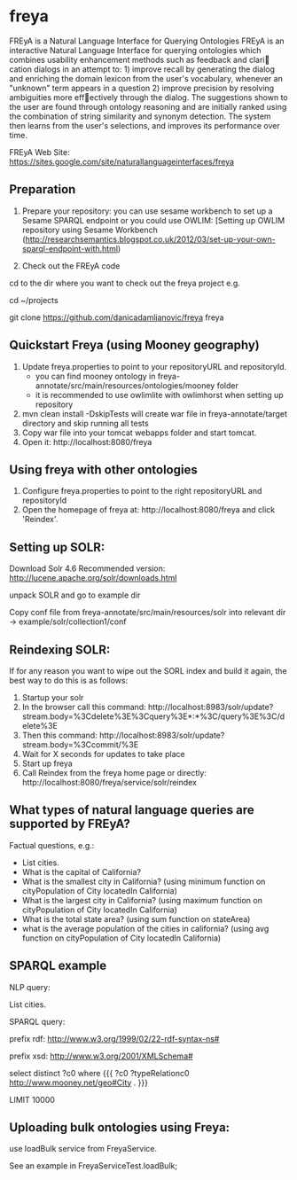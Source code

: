 # freya
FREyA is a Natural Language Interface for Querying Ontologies
FREyA is an interactive Natural Language Interface for querying ontologies which combines usability enhancement methods such as feedback and clari
cation dialogs in an attempt to: 1) improve recall by generating the dialog and enriching the domain lexicon from the user's vocabulary, whenever an "unknown" term appears in a question 2) improve precision by resolving ambiguities more effectively through the dialog. The suggestions shown to the user are
found through ontology reasoning and are initially ranked using the combination of string similarity and synonym detection. The system then learns from the user's selections, and improves its performance over time.

FREyA Web Site:
https://sites.google.com/site/naturallanguageinterfaces/freya


Preparation
--------------------------------------------------------------------------------
1. Prepare your repository: you can use sesame workbench to set up a Sesame SPARQL endpoint or you could use OWLIM:
[Setting up OWLIM repository using Sesame Workbench (http://researchsemantics.blogspot.co.uk/2012/03/set-up-your-own-sparql-endpoint-with.html)

2. Check out the FREyA code

cd to the dir where you want to check out the freya project e.g. 

cd ~/projects

git clone https://github.com/danicadamljanovic/freya freya

Quickstart Freya (using Mooney geography)
--------------------------------------------------------------------------------

1. Update freya.properties to point to your repositoryURL and repositoryId.
   - you can find mooney ontology in freya-annotate/src/main/resources/ontologies/mooney folder
   - it is recommended to use owlimlite with owlimhorst when setting up repository
2. mvn clean install -DskipTests will create war file in freya-annotate/target directory and skip running all tests
3. Copy war file into your tomcat webapps folder and start tomcat.
4. Open it: http://localhost:8080/freya


Using freya with other ontologies
--------------------------------------------------------------------------------

1. Configure freya.properties to point to the right repositoryURL and repositoryId
2. Open the homepage of freya at: http://localhost:8080/freya
and click 'Reindex'.


Setting up SOLR:
--------------------------------------------------------------------------------

Download Solr 4.6 Recommended version: http://lucene.apache.org/solr/downloads.html

unpack SOLR and go to example dir

Copy conf file from freya-annotate/src/main/resources/solr into relevant dir -> example/solr/collection1/conf 


Reindexing SOLR:
----------------------------------------
If for any reason you want to wipe out the SORL index and build it again, the best way to do this is as follows:

1. Startup your solr
2. In the browser call this command:
http://localhost:8983/solr/update?stream.body=%3Cdelete%3E%3Cquery%3E*:*%3C/query%3E%3C/delete%3E
3. Then this command:
http://localhost:8983/solr/update?stream.body=%3Ccommit/%3E
4. Wait for X seconds for updates to take place
5. Start up freya
6. Call Reindex from the freya home page or directly:
http://localhost:8080/freya/service/solr/reindex


What types of natural language queries are supported by FREyA?
--------------------------------------------------------------------------------
Factual questions, e.g.:
-  List cities.
-  What is the capital of California?
-  What is the smallest city in California? (using minimum function on cityPopulation of City locatedIn California)
-  What is the largest city in California? (using maximum function on cityPopulation of City locatedIn California)
-  What is the total state area? (using sum function on stateArea)
-  what is the average population of the cities in california? (using avg function on cityPopulation of City locatedIn California)  


SPARQL example
----------------------------------------
NLP query: 

List cities.

SPARQL query:

prefix rdf: <http://www.w3.org/1999/02/22-rdf-syntax-ns#>

prefix xsd: <http://www.w3.org/2001/XMLSchema#>

select distinct ?c0 where {{{  ?c0  ?typeRelationc0 <http://www.mooney.net/geo#City> .  }}} 

LIMIT 10000


Uploading bulk ontologies using Freya:
----------------------------------------
use loadBulk service from FreyaService.

See an example in FreyaServiceTest.loadBulk;